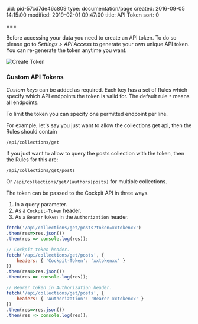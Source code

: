 uid: pid-57cd7de46c809
type: documentation/page
created: 2016-09-05 14:15:00
modified: 2019-02-01 09:47:00
title: API Token
sort: 0

===

Before accessing your data you need to create an API token. To do so please go to _Settings > API Access_ to generate your own unique API token. You can re-generate the token anytime you want.

![Create Token](webtoken.png)

### Custom API Tokens

*Custom keys* can be added as required. Each key has a set of Rules which specify which API endpoints the token is valid for. The default rule `*` means all endpoints.

To limit the token you can specify one permitted endpoint per line.

For example, let's say you just want to allow the collections get api, then the Rules should contain

`/api/collections/get`

If you just want to allow to query the posts collection with the token, then the Rules for this are:

`/api/collections/get/posts`

Or `/api/collections/get/(authors|posts)` for multiple collections.

The token can be passed to the Cockpit API in three ways. 

1. In a query parameter.
2. As a `Cockpit-Token` header.
3. As a `Bearer` token in the `Authorization` header.

```javascript
fetch('/api/collections/get/posts?token=xxtokenxx')
.then(res=>res.json())
.then(res => console.log(res));

// Cockpit token header.
fetch('/api/collections/get/posts', {
    headers: { 'Cockpit-Token': 'xxtokenxx' }
})
.then(res=>res.json())
.then(res => console.log(res));

// Bearer token in Authorization header.
fetch('/api/collections/get/posts', {
    headers: { 'Authorization': 'Bearer xxtokenxx' }
})
.then(res=>res.json())
.then(res => console.log(res));
```
